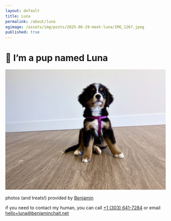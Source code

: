 ```yaml
---
layout: default
title: Luna
permalink: /about/luna
ogimage: /assets/img/posts/2025-06-29-meet-luna/IMG_1267.jpeg
published: true
---
```

# 🐾 I’m a pup named Luna

![Luna](/assets/img/posts/2025-06-29-meet-luna/IMG_1267.jpeg)

photos (and treats!) provided by [Benjamin](/about)

if you need to contact my human, you can call [+1 (303) 641-7284](tel:+13036417284) or email [hello+luna@benjaminchait.net](mailto:hello+luna@benjaminchait.net)
